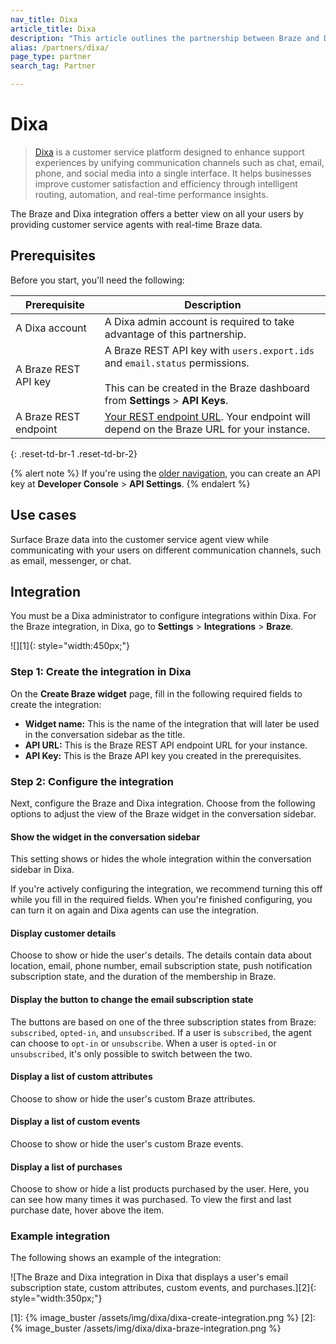 ```yaml
---
nav_title: Dixa
article_title: Dixa
description: "This article outlines the partnership between Braze and Dixa."
alias: /partners/dixa/
page_type: partner
search_tag: Partner

---
```


# Dixa

> [Dixa](https://www.dixa.com/) is a customer service platform designed to enhance support experiences by unifying communication channels such as chat, email, phone, and social media into a single interface. It helps businesses improve customer satisfaction and efficiency through intelligent routing, automation, and real-time performance insights.

The Braze and Dixa integration offers a better view on all your users by providing customer service agents with real-time Braze data.

## Prerequisites

Before you start, you'll need the following:

| Prerequisite          | Description                                                                                                                                                       |
|-----------------------|-------------------------------------------------------------------------------------------------------------------------------------------------------------------|
| A Dixa account        | A Dixa admin account is required to take advantage of this partnership.                                                                                           |
| A Braze REST API key  | A Braze REST API key with `users.export.ids` and `email.status` permissions.<br><br> This can be created in the Braze dashboard from **Settings** > **API Keys**. |
| A Braze REST endpoint | [Your REST endpoint URL]({{site.baseurl}}/developer_guide/rest_api/basics/#endpoints). Your endpoint will depend on the Braze URL for your instance.              |
{: .reset-td-br-1 .reset-td-br-2}

{% alert note %}
If you're using the [older navigation]({{site.baseurl}}/navigation), you can create an API key at **Developer Console** > **API Settings**.
{% endalert %}

## Use cases

Surface Braze data into the customer service agent view while communicating with your users on different communication channels, such as email, messenger, or chat.

## Integration

You must be a Dixa administrator to configure integrations within Dixa. For the Braze integration, in Dixa, go to **Settings** > **Integrations** > **Braze**.

![][1]{: style="width:450px;"}

### Step 1: Create the integration in Dixa

On the **Create Braze widget** page, fill in the following required fields to create the integration:

- **Widget name:** This is the name of the integration that will later be used in the conversation sidebar as the title.
- **API URL:** This is the Braze REST API endpoint URL for your instance.
- **API Key:** This is the Braze API key you created in the prerequisites.

### Step 2: Configure the integration

Next, configure the Braze and Dixa integration. Choose from the following options to adjust the view of the Braze widget in the conversation sidebar.

#### Show the widget in the conversation sidebar

This setting shows or hides the whole integration within the conversation sidebar in Dixa. 

If you're actively configuring the integration, we recommend turning this off while you fill in the required fields. When you're finished configuring, you can turn it on again and Dixa agents can use the integration.

#### Display customer details

Choose to show or hide the user's details. The details contain data about location, email, phone number, email subscription state, push notification subscription state, and the duration of the membership in Braze. 

#### Display the button to change the email subscription state

The buttons are based on one of the three subscription states from Braze: `subscribed`, `opted-in`, and `unsubscribed`. If a user is `subscribed`, the agent can choose to `opt-in` or `unsubscribe`. When a user is `opted-in` or `unsubscribed`, it's only possible to switch between the two.

#### Display a list of custom attributes

Choose to show or hide the user's custom Braze attributes.

#### Display a list of custom events

Choose to show or hide the user's custom Braze events.

#### Display a list of purchases

Choose to show or hide a list products purchased by the user. Here, you can see how many times it was purchased. To view the first and last purchase date, hover above the item. 

### Example integration

The following shows an example of the integration:

![The Braze and Dixa integration in Dixa that displays a user's email subscription state, custom attributes, custom events, and purchases.][2]{: style="width:350px;"}

[1]: {% image_buster /assets/img/dixa/dixa-create-integration.png %}
[2]: {% image_buster /assets/img/dixa/dixa-braze-integration.png %}